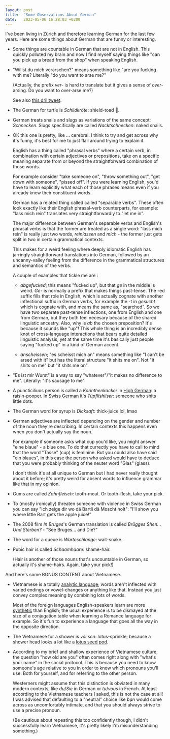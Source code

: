 ```yaml
---
layout: post
title:  "Some Observations About German"
date:   2023-05-06 16:28:03 +0200
---
```


I've been living in Zürich and therefore learning German for the last few years.
Here are some things about German that are funny or interesting.

- Some things are countable in German that are not in English. This quickly
  polluted my brain and now I find myself saying things like "can you pick up a
  bread from the shop" when speaking English.

- "Willst du mich verarschen?" means something like "are you fucking with me?
  Literally "do you want to arse me?" 

  (Actually, the prefix _ver-_ is hard to translate but it gives a sense of
  _over_-arsing. Do you want to over-arse me?)

  See also [this dril
  tweet](https://twitter.com/dril/status/539099548548079617?t=yORZJ7flC62K_LMkXdF7WA&s=19).

- The German for turtle is _Schildkröte_: shield-toad 🐢.

- German treats snails and slugs as variations of the same concept: _Schnecken_.
  Slugs specifically are called _Nacktschnecken_: naked snails.

- OK this one is pretty, like ... cerebral. I think to try and get across why
  it's funny, it's best for me to just flail around trying to explain it.

  English has a thing called "phrasal verbs" where a certain verb, in
  combination with certain adjectives or prepositions, take on a specific
  meaning separate from or beyond the straightforward combination of those
  words.

  For example consider "take someone on", "throw something out", "get down with
  someone", "pissed off". If you were learning English, you'd have to learn
  explicitly what each of those phrases means even if you already knew their
  constituent words.

  German has a related thing called called "separable verbs". These often look
  exactly like their English phrasal-verb counterparts, for example: "lass mich
  rein" translates very straightforwardly to "let me in".

  The major difference between German's separable verbs and English's phrasal
  verbs is that the former are treated as a single word: "lass mich rein" is
  really just two words, _reinlassen_ and _mich_ - the former just gets split in
  two in certain grammatical contexts.

  This makes for a weird feeling where deeply idiomatic English has jarringly
  straightforward translations into German, followed by an uncanny-valley
  feeling from the difference in the grammatical structures and semantics of the
  verbs.

  A couple of examples that tickle me are :

   - _abgefucked_; this means "fucked up", but that _ge_ in the middle is weird.
      _Ge-_ is normally a prefix that makes things past-tense. The -ed suffix
      fills that role in English, which is actually cognate with another
      inflectional suffix in German verbs, for example the -t in _gesucht_ which
      is cognate with, and means the same as, "searched". So we have two
      separate past-tense inflections, one from English and one from German, but
      they both feel necesary because of the shared linguistic ancestry. Also,
      why is _ab_ the chosen preposition? It's because it sounds like "up"! This
      whole thing is an incredibly dense knot of cross-language interactions
      that bears quite detailed linguistic analysis, yet at the same time it's
      basically just people saying "fucked up" in a kind of German accent.
    
   - _anscheissen_; "es scheisst mich an" means something like "I can't be arsed
     with it" but has the literal structure "it shits me on". Not "it shits on
     me" but "it shits me on".

- "Es ist mir Wurst" is a way to say "whatever"/"it makes no difference to me".
  Literally: "it's sausage to me".

- A puncticiliuos person is called a _Korinthenkacker_ in [High
  German](https://en.wikipedia.org/wiki/Standard_German): a raisin-pooper. In
  [Swiss German](https://en.wikipedia.org/wiki/Swiss_German) it's
  _Tüpflishiiser_: someone who shits little dots.

- The German word for syrup is _Dicksaft_: thick-juice lol, lmao

- German adjectives are inflected depending on the gender and number of the noun
  they're describing. In certain contexts this happens even when you don't
  actually say the noun. 
  
  For example if someone asks what cup you'd like, you might answer "eine blaue"
  \- a blue one. To do that currectly you have to call to mind that the word
  "Tasse" (cup) is feminine. But you could also have said "ein blaues", in this
  case the person who asked would have to deduce that you were probably thinking
  of the neuter word "Glas" (glass).

  I don't think it's at all unique to German but I had never really thought
  about it before; it's pretty weird for absent words to influence grammar like
  that in my opinion.

- Gums are called _Zahnfleisch_: tooth-meat. Or tooth-flesh, take your pick.

- To (mostly ironically) threaten someone with violence in Swiss German you can
  say "Ich zeige dir wo dä Bartli dä Moscht holt": "I'll show you where little
  Bart gets the apple juice!"

- The 2008 film _In Bruges_'s German translation is called _Brügges Shen... Und
  Sterben?_ - "See Bruges... and Die?"

- The word for a queue is _Warteschlange_: wait-snake.

- Pubic hair is called _Schaamhaare_: shame-hair.

  (Hair is another of those nouns that's uncountable in German, so actually it's
  shame-hairs. Again, take your pick!)
  
And here's some BONUS CONTENT about Vietnamese.

- Vietnamese is a totally [analytic
  language](https://en.wikipedia.org/wiki/Analytic_language); words aren't
  inflected with varied endings or vowel-changes or anything like that. Instead
  you just convey complex meaning by combining lots of words.

  Most of the foreign languages English-speakers learn are more
  [synthetic](https://en.wikipedia.org/wiki/Synthetic_language) than English;
  the usual experience is to be dismayed at the size of a conjugation table when
  learning a Romance language for example. So it's fun to experience a language
  that goes all the way in the opposite direction.

- The Vietnamese for a shower is _vòi sen_: lotus-sprinkle; because a shower
  head looks a lot like a [lotus seed
  pod](https://upload.wikimedia.org/wikipedia/commons/thumb/c/c8/Lotus_seed_pod.jpg/450px-Lotus_seed_pod.jpg?20200526035413).

- According to my brief and shallow experience of Vietnamese culture, the
  question "how old are you" often comes right along with "what's your name" in
  the social protocol. This is because you need to know someone's age relative
  to you in order to know which pronouns you'll use. Both for yourself, and for
  referring to the other person.

  Westerners might assume that this distinction is obviated in many modern
  contexts, like _du_/_Sie_ in German or _tu_/_vous_ in French. At least
  according to the Vietnamese teachers I asked, this is not the case at all! I
  was advised that defaulting to a "neutral" choice like *bạn*  would come
  across as uncomfortably intimate, and that you should always strive to use 
  a precise pronoun.

  (Be cautious about repeating this too confidently though, I didn't
  successfully learn Vietnamese, it's pretty likely I'm misunderstanding
  something.)
